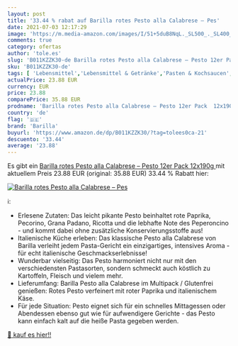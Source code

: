 ```yaml
---
layout: post
title: '33.44 % rabat auf Barilla rotes Pesto alla Calabrese – Pes'
date: 2021-07-03 12:17:29
image: 'https://m.media-amazon.com/images/I/51+5duB8NqL._SL500_._SL400_.jpg'
comments: true
category: ofertas
author: 'tole.es'
slug: 'B011KZZK30-de Barilla rotes Pesto alla Calabrese – Pesto 12er Pack 12x190g'
sku: 'B011KZZK30-de'
tags: [ 'Lebensmittel','Lebensmittel & Getränke','Pasten & Kochsaucen','Pesto','Saucen & Marinaden','barilla', ]
actualPrice: 23.88 EUR
currency: EUR
price: 23.88
comparePrice: 35.88 EUR
prodname: 'Barilla rotes Pesto alla Calabrese – Pesto 12er Pack  12x190g '
country: 'de'
flag: '🇩🇪'
brand: 'Barilla'
buyurl: 'https://www.amazon.de/dp/B011KZZK30/?tag=tolees0ca-21'
descuento: '33.44'
average: '23.88'
---
```


Es gibt ein [Barilla rotes Pesto alla Calabrese – Pesto 12er Pack  12x190g ](https://www.amazon.de/dp/B011KZZK30/?tag=tolees0ca-21) mit aktuellem Preis 23.88 EUR (original: 35.88 EUR) 33.44 % Rabatt hier:

[![Barilla rotes Pesto alla Calabrese – Pes](https://m.media-amazon.com/images/I/51+5duB8NqL._SL500_._SL400_.jpg)](https://www.amazon.de/dp/B011KZZK30/?tag=tolees0ca-21)

ℹ️:

- Erlesene Zutaten: Das leicht pikante Pesto beinhaltet rote Paprika, Pecorino, Grana Padano, Ricotta und die lebhafte Note des Peperoncino - und kommt dabei ohne zusätzliche Konservierungsstoffe aus!
- Italienische Küche erleben: Das klassische Pesto alla Calabrese von Barilla verleiht jedem Pasta-Gericht ein einzigartiges, intensives Aroma - für echt italienische Geschmackserlebnisse!
- Wunderbar vielseitig: Das Pesto harmoniert nicht nur mit den verschiedensten Pastasorten, sondern schmeckt auch köstlich zu Kartoffeln, Fleisch und vielem mehr.
- Lieferumfang: Barilla Pesto alla Calabrese im Multipack / Glutenfrei genießen: Rotes Pesto verfeinert mit roter Paprika und italienischem Käse.
- Für jede Situation: Pesto eignet sich für ein schnelles Mittagessen oder Abendessen ebenso gut wie für aufwendigere Gerichte - das Pesto kann einfach kalt auf die heiße Pasta gegeben werden.

[🛒 kauf es hier!!](https://www.amazon.de/dp/B011KZZK30/?tag=tolees0ca-21)
